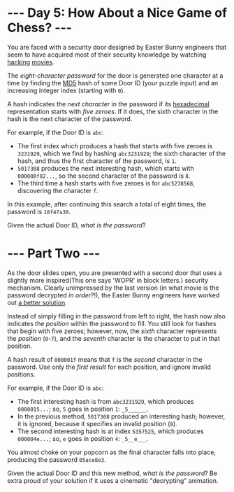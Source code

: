 ﻿# --- Day 5: How About a Nice Game of Chess? ---

You are faced with a security door designed by Easter Bunny engineers that seem to have acquired most of their security knowledge by watching [hacking](https://en.wikipedia.org/wiki/WarGames) [movies](https://en.wikipedia.org/wiki/WarGames).

The *eight-character password* for the door is generated one character at a time by finding the [MD5](https://en.wikipedia.org/wiki/MD5) hash of some Door ID (your puzzle input) and an increasing integer index (starting with ```0```).

A hash indicates the *next character* in the password if its [hexadecimal](https://en.wikipedia.org/wiki/Hexadecimal) representation starts with *five zeroes*. If it does, the sixth character in the hash is the next character of the password.

For example, if the Door ID is ```abc```:


* The first index which produces a hash that starts with five zeroes is ```3231929```, which we find by hashing ```abc3231929```; the sixth character of the hash, and thus the first character of the password, is ```1```.
* ```5017308``` produces the next interesting hash, which starts with ```000008f82...```, so the second character of the password is ```8```.
* The third time a hash starts with five zeroes is for ```abc5278568```, discovering the character ```f```.


In this example, after continuing this search a total of eight times, the password is ```18f47a30```.

Given the actual Door ID, *what is the password*?

# --- Part Two ---

As the door slides open, you are presented with a second door that uses a slightly more inspired(This one says 'WOPR' in block letters.) security mechanism. Clearly unimpressed by the last version (in what movie is the password decrypted *in order*?!), the Easter Bunny engineers have worked out [a better solution](https://www.youtube.com/watch?v=NHWjlCaIrQo&amp;t=25).

Instead of simply filling in the password from left to right, the hash now also indicates the *position* within the password to fill. You still look for hashes that begin with five zeroes; however, now, the *sixth* character represents the *position* (```0```-```7```), and the *seventh* character is the character to put in that position.

A hash result of ```000001f``` means that ```f``` is the *second* character in the password. Use only the *first result* for each position, and ignore invalid positions.

For example, if the Door ID is ```abc```:


* The first interesting hash is from ```abc3231929```, which produces ```0000015...```; so, ```5``` goes in position ```1```: ```_5______```.
* In the previous method, ```5017308``` produced an interesting hash; however, it is ignored, because it specifies an invalid position (```8```).
* The second interesting hash is at index ```5357525```, which produces ```000004e...```; so, ```e``` goes in position ```4```: ```_5__e___```.


You almost choke on your popcorn as the final character falls into place, producing the password ```05ace8e3```.

Given the actual Door ID and this new method, *what is the password*? Be extra proud of your solution if it uses a cinematic "decrypting" animation.